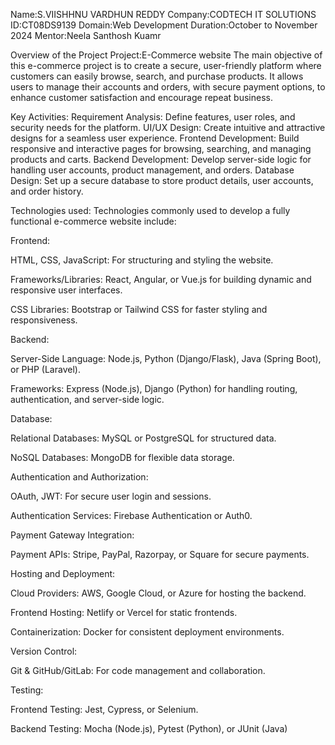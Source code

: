 Name:S.VIISHHNU VARDHUN REDDY
Company:CODTECH IT SOLUTIONS
ID:CT08DS9139
Domain:Web Development
Duration:October to November 2024
Mentor:Neela Santhosh Kuamr

Overview of the Project
Project:E-Commerce website 
The main objective of this e-commerce project is to create a secure, user-friendly platform where customers can easily browse, search, and purchase products. It allows users to manage their accounts and orders, with secure payment options, to enhance customer satisfaction and encourage repeat business.

Key Activities:
Requirement Analysis: Define features, user roles, and security needs for the platform.
UI/UX Design: Create intuitive and attractive designs for a seamless user experience.
Frontend Development: Build responsive and interactive pages for browsing, searching, and managing products and carts.
Backend Development: Develop server-side logic for handling user accounts, product management, and orders.
Database Design: Set up a secure database to store product details, user accounts, and order history.

Technologies used:
Technologies commonly used to develop a fully functional e-commerce website include:

Frontend:

HTML, CSS, JavaScript: For structuring and styling the website.

Frameworks/Libraries: React, Angular, or Vue.js for building dynamic and responsive user interfaces.

CSS Libraries: Bootstrap or Tailwind CSS for faster styling and responsiveness.

Backend:

Server-Side Language: Node.js, Python (Django/Flask), Java (Spring Boot), or PHP (Laravel).

Frameworks: Express (Node.js), Django (Python) for handling routing, authentication, and server-side logic.

Database:

Relational Databases: MySQL or PostgreSQL for structured data.

NoSQL Databases: MongoDB for flexible data storage.

Authentication and Authorization:

OAuth, JWT: For secure user login and sessions.

Authentication Services: Firebase Authentication or Auth0.

Payment Gateway Integration:

Payment APIs: Stripe, PayPal, Razorpay, or Square for secure payments.

Hosting and Deployment:

Cloud Providers: AWS, Google Cloud, or Azure for hosting the backend.

Frontend Hosting: Netlify or Vercel for static frontends.

Containerization: Docker for consistent deployment environments.

Version Control:

Git & GitHub/GitLab: For code management and collaboration.

Testing:

Frontend Testing: Jest, Cypress, or Selenium.

Backend Testing: Mocha (Node.js), Pytest (Python), or JUnit (Java)










